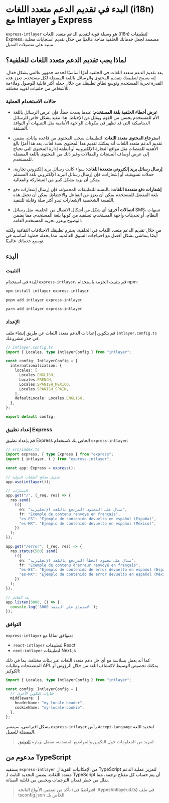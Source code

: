 # البدء في تقديم الدعم متعدد اللغات (i18n) مع Intlayer و Express

`express-intlayer` هو وسيلة قوية لتقديم الدعم متعدد اللغات (i18n) لتطبيقات Express، مصممة لجعل خدماتك الخلفية متاحة عالميًا من خلال تقديم استجابات محلية مبنية على تفضيلات العميل.

## لماذا يجب تقديم الدعم متعدد اللغات للخلفية؟

يعد تقديم الدعم متعدد اللغات في الخلفية أمرًا أساسيًا لخدمة جمهور عالمي بشكل فعال. إنه يسمح لتطبيقك بتقديم المحتوى والرسائل باللغة المفضلة لكل مستخدم. تعزز هذه القدرة تجربة المستخدم وتوسع نطاق تطبيقك من خلال جعله أكثر قابلية للوصول وملاءمة للأشخاص من خلفيات لغوية مختلفة.

### حالات الاستخدام العملية

- **عرض أخطاء الخلفية بلغة المستخدم**: عندما يحدث خطأ، فإن عرض الرسائل باللغة الأم للمستخدم يحسن من الفهم ويقلل من الإحباط. هذا مفيد بشكل خاص للرسائل الديناميكية التي قد تظهر في مكونات الواجهة الأمامية مثل التنبيهات أو النوافذ المنبثقة.

- **استرجاع المحتوى متعدد اللغات**: لتطبيقات سحب المحتوى من قاعدة بيانات، يضمن تقديم الدعم متعدد اللغات أنه يمكنك تقديم هذا المحتوى بعدة لغات. يعد هذا أمرًا بالغ الأهمية للمنصات مثل مواقع التجارة الإلكترونية أو أنظمة إدارة المحتوى التي تحتاج إلى عرض أوصاف المنتجات والمقالات وغير ذلك من المحتوى باللغة المفضلة للمستخدم.

- **إرسال رسائل بريد إلكتروني متعددة اللغات**: سواء كانت رسائل بريد إلكتروني تجارية، حملات تسويقية، أو إشعارات، فإن إرسال رسائل البريد الإلكتروني بلغة المستلم يمكن أن يزيد بشكل كبير من المشاركة والفعالية.

- **إشعارات دفع متعددة اللغات**: بالنسبة للتطبيقات المحمولة، فإن إرسال إشعارات دفع بلغة المفضل للمستخدم يمكن أن يعزز من التفاعل والاحتفاظ. يمكن أن تجعل هذه اللمسة الشخصية الإشعارات تبدو أكثر صلة وقابلة للتنفيذ.

- **اتصالات أخرى**: أي شكل من أشكال الاتصال من الخلفية، مثل رسائل SMS، تنبيهات النظام، أو تحديثات واجهة المستخدم، تستفيد من كونها بلغة المستخدم، مما يضمن الوضوح ويعزز تجربة المستخدم العامة.

من خلال تقديم الدعم متعدد اللغات في الخلفية، يحترم تطبيقك الاختلافات الثقافية ولكنه أيضًا يتماشى بشكل أفضل مع احتياجات السوق العالمية، مما يجعله خطوة أساسية في توسيع خدماتك عالميًا.

## البدء

### التثبيت

للبدء في استخدام `express-intlayer`، قم بتثبيت الحزمة باستخدام npm:

```bash
npm install intlayer express-intlayer
```

```bash
pnpm add intlayer express-intlayer
```

```bash
yarn add intlayer express-intlayer
```

### الإعداد

قم بتكوين إعدادات الدعم متعدد اللغات عن طريق إنشاء ملف `intlayer.config.ts` في جذر مشروعك:

```typescript
// intlayer.config.ts
import { Locales, type IntlayerConfig } from "intlayer";

const config: IntlayerConfig = {
  internationalization: {
    locales: [
      Locales.ENGLISH,
      Locales.FRENCH,
      Locales.SPANISH_MEXICO,
      Locales.SPANISH_SPAIN,
    ],
    defaultLocale: Locales.ENGLISH,
  },
};

export default config;
```

### إعداد تطبيق Express

قم بإعداد تطبيق Express الخاص بك لاستخدام `express-intlayer`:

```typescript
// src/index.ts
import express, { type Express } from "express";
import { intlayer, t } from "express-intlayer";

const app: Express = express();

// تحميل معالج الطلبات الدولية
app.use(intlayer());

// المسارات
app.get("/", (_req, res) => {
  res.send(
    t({
      en: "مثال على المحتوى المرتجع باللغة الإنجليزية",
      fr: "Exemple de contenu renvoyé en français",
      "es-ES": "Ejemplo de contenido devuelto en español (España)",
      "es-MX": "Ejemplo de contenido devuelto en español (México)",
    })
  );
});

app.get("/error", (_req, res) => {
  res.status(500).send(
    t({
      en: "مثال على محتوى الخطأ المرتجع باللغة الإنجليزية",
      fr: "Exemple de contenu d'erreur renvoyé en français",
      "es-ES": "Ejemplo de contenido de error devuelto en español (España)",
      "es-MX": "Ejemplo de contenido de error devuelto en español (México)",
    })
  );
});

// بدء الخادم
app.listen(3000, () => {
  console.log(`الاستماع على المنفذ 3000`);
});
```

### التوافق

`express-intlayer` متوافق تمامًا مع:

- `react-intlayer` لتطبيقات React
- `next-intlayer` لتطبيقات Next.js

كما أنه يعمل بسلاسة مع أي حل دعم متعدد اللغات عبر بيئات مختلفة، بما في ذلك المتصفحات وطلبات API. يمكنك تخصيص الوسيط لاكتشاف اللغة من خلال الرؤوس أو الكوكيز:

```typescript
import { Locales, type IntlayerConfig } from "intlayer";

const config: IntlayerConfig = {
  // خيارات التكوين الأخرى
  middleware: {
    headerName: "my-locale-header",
    cookieName: "my-locale-cookie",
  },
};
```

بشكل افتراضي، سيفسر `express-intlayer` رأس `Accept-Language` لتحديد اللغة المفضلة للعميل.

> لمزيد من المعلومات حول التكوين والمواضيع المتقدمة، تفضل بزيارة [التوثيق](https://github.com/aymericzip/intlayer/blob/main/docs/ar/configuration.md).

## مدعوم من TypeScript

يستفيد `express-intlayer` من الإمكانيات القوية ل TypeScript لتعزيز عملية الدعم متعدد اللغات. يضمن التحديد الثابت لـ TypeScript أن يتم حساب كل مفتاح ترجمة، مما يقلل من خطر فقدان الترجمات ويحسن من قابلية الصيانة.

> تأكد من تضمين الأنواع الناتجة (افتراضيًا في ./types/intlayer.d.ts) في ملف tsconfig.json الخاص بك.
